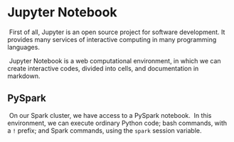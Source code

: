 # Jupyter Notebook

​	First of all, Jupyter is an open source project for software development. It provides many services of interactive computing in many programming languages. 

​	Jupyter Notebook is a web computational environment, in which we can create interactive codes, divided into cells, and documentation in markdown.

## PySpark

​	On our Spark cluster, we have access to a PySpark notebook.
​	In this environment, we can execute ordinary Python code; bash commands, with a `!` prefix; and Spark commands, using the `spark` session variable.

